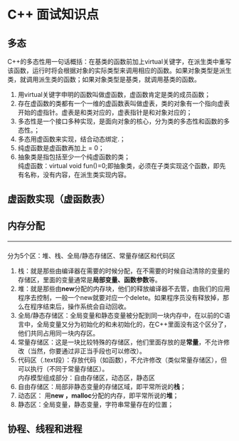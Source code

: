 # C++ 面试知识点
## 多态<br>
C++的多态性用一句话概括：在基类的函数前加上virtual关键字，在派生类中重写该函数，运行时将会根据对象的实际类型来调用相应的函数。如果对象类型是派生类，就调用派生类的函数；如果对象类型是基类，就调用基类的函数。<br>
1. 用virtual关键字申明的函数叫做虚函数，虚函数肯定是类的成员函数； 
2. 存在虚函数的类都有一个一维的虚函数表叫做虚表，类的对象有一个指向虚表开始的虚指针。虚表是和类对应的，虚表指针是和对象对应的；
3. 多态性是一个接口多种实现，是面向对象的核心，分为类的多态性和函数的多态性。；
4. 多态用虚函数来实现，结合动态绑定.；
5. 纯虚函数是虚函数再加上 = 0； 
6. 抽象类是指包括至少一个纯虚函数的类；<br>
纯虚函数：virtual void fun()=0;即抽象类，必须在子类实现这个函数，即先有名称，没有内容，在派生类实现内容。<br>
## 虚函数实现（虚函数表）
## 内存分配<hr>
分为5个区：堆、栈、全局/静态存储区、常量存储区和代码区<br>
1. 栈：就是那些由编译器在需要的时候分配，在不需要的时候自动清除的变量的存储区，里面的变量通常是**局部变量、函数参数**等。
2. 堆：就是那些由**new**分配的内存块，他们的释放编译器不去管，由我们的应用程序去控制，一般一个new就要对应一个delete。如果程序员没有释放掉，那么在程序结束后，操作系统会自动回收。
3. 全局/静态存储区：全局变量和静态变量被分配到同一块内存中，在以前的C语言中，全局变量又分为初始化的和未初始化的，在C++里面没有这个区分了，他们共同占用同一块内存区。
4. 常量存储区：这是一块比较特殊的存储区，他们里面存放的是**常量**，不允许修改（当然，你要通过非正当手段也可以修改）。
5. 代码区（.text段）：存放代码（如函数），不允许修改（类似常量存储区），但可以执行（不同于常量存储区）。<br>
内存模型组成部分：自由存储区，动态区，静态区<br>
1. 自由存储区：局部非静态变量的存储区域，即平常所说的**栈**；
2. 动态区： 用**new ，malloc**分配的内存，即平常所说的**堆**；
3. 静态区：全局变量，静态变量，字符串常量存在的位置；
## 协程、线程和进程